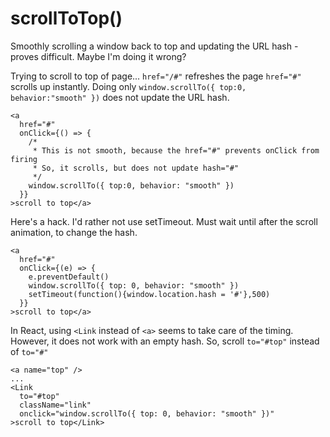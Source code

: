# scrollToTop\(\)

Smoothly scrolling a window back to top and updating the URL hash - proves difficult. Maybe I'm doing it wrong?

Trying to scroll to top of page... `href="/#"` refreshes the page `href="#"` scrolls up instantly. Doing only `window.scrollTo({ top:0, behavior:"smooth" })` does not update the URL hash.

```text
<a
  href="#"
  onClick={() => {
    /*
     * This is not smooth, because the href="#" prevents onClick from firing
     * So, it scrolls, but does not update hash="#"
     */
    window.scrollTo({ top:0, behavior: "smooth" })
  }}
>scroll to top</a>
```

Here's a hack. I'd rather not use setTimeout. Must wait until after the scroll animation, to change the hash.

```text
<a
  href="#"
  onClick={(e) => {
    e.preventDefault()
    window.scrollTo({ top: 0, behavior: "smooth" })
    setTimeout(function(){window.location.hash = '#'},500)
  }}
>scroll to top</a>
```

In React, using `<Link` instead of `<a>` seems to take care of the timing. However, it does not work with an empty hash. So, scroll `to="#top"` instead of `to="#"`

```text
<a name="top" />
...
<Link
  to="#top"
  className="link"
  onclick="window.scrollTo({ top: 0, behavior: "smooth" })"
>scroll to top</Link>
```

